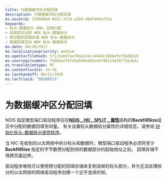 ```yaml
---
title: 为数据缓冲区分配回填
description: 为数据缓冲区分配回填
ms.assetid: 2588986d-8d51-4f34-a3b9-d0df406afcba
keywords:
- 标头-数据拆分 WDK，回填分配
- 回填空间分配 WDK 标头-数据拆分
- 预分配的回填存储 WDK 标头-数据拆分
- 数据回填空间 WDK 标头-数据拆分
ms.date: 04/20/2017
ms.localizationpriority: medium
ms.openlocfilehash: 571c5eb57ae79da124ccb944c388befe750d8326
ms.sourcegitcommit: f500ea2fbfd3e849eb82ee67d011443bff3e2b4c
ms.translationtype: MT
ms.contentlocale: zh-CN
ms.lasthandoff: 08/31/2020
ms.locfileid: "89206513"
---
```

# <a name="allocating-backfill-for-the-data-buffer"></a>为数据缓冲区分配回填





NDIS 指定微型端口驱动程序应在[**NDIS \_ HD \_ SPLIT \_ 属性**](/windows-hardware/drivers/ddi/ndis/ns-ndis-_ndis_hd_split_attributes)结构的**BackfillSize**成员中分配的数据回填空间量。 有关设置标头数据拆分属性的详细信息，请参阅 [初始化标头-数据拆分提供程序](initializing-a-header-data-split-provider.md)。

当 NIC 在收到的以太网帧中拆分标头和数据时，微型端口驱动程序必须将至少 **BackfillSize** 指定的字节数预分配到帧的数据部分的起始地址之前。 回填存储不得跨页面边界。

驱动程序堆栈可以使用预分配的回填存储来复制该帧的标头部分，并为无法处理拆分的以太网帧的网络驱动程序创建一个近乎连续的帧。

 

